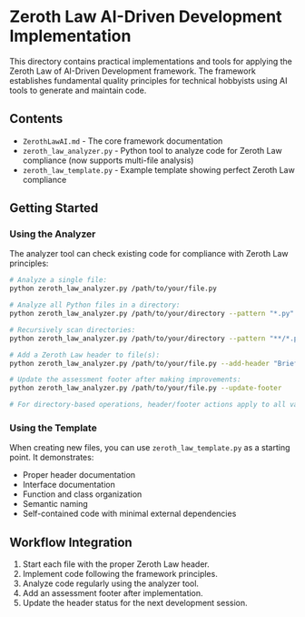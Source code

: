 # Zeroth Law AI-Driven Development Implementation

This directory contains practical implementations and tools for applying the Zeroth Law of AI-Driven Development framework. The framework establishes fundamental quality principles for technical hobbyists using AI tools to generate and maintain code.

## Contents

- `ZerothLawAI.md` - The core framework documentation
- `zeroth_law_analyzer.py` - Python tool to analyze code for Zeroth Law compliance (now supports multi-file analysis)
- `zeroth_law_template.py` - Example template showing perfect Zeroth Law compliance

## Getting Started

### Using the Analyzer

The analyzer tool can check existing code for compliance with Zeroth Law principles:

```bash
# Analyze a single file:
python zeroth_law_analyzer.py /path/to/your/file.py

# Analyze all Python files in a directory:
python zeroth_law_analyzer.py /path/to/your/directory --pattern "*.py"

# Recursively scan directories:
python zeroth_law_analyzer.py /path/to/your/directory --pattern "**/*.py" --recursive

# Add a Zeroth Law header to file(s):
python zeroth_law_analyzer.py /path/to/your/file.py --add-header "Brief description of file purpose"

# Update the assessment footer after making improvements:
python zeroth_law_analyzer.py /path/to/your/file.py --update-footer

# For directory-based operations, header/footer actions apply to all valid files.
```

### Using the Template

When creating new files, you can use `zeroth_law_template.py` as a starting point. It demonstrates:

- Proper header documentation
- Interface documentation
- Function and class organization
- Semantic naming
- Self-contained code with minimal external dependencies

## Workflow Integration

1. Start each file with the proper Zeroth Law header.
2. Implement code following the framework principles.
3. Analyze code regularly using the analyzer tool.
4. Add an assessment footer after implementation.
5. Update the header status for the next development session.